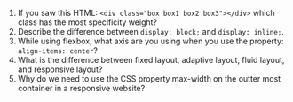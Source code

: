 <!-- Answers to the Self Study Questions go here -->

1.  If you saw this HTML: `<div class="box box1 box2 box3"></div>` which class has the most specificity weight?
2.  Describe the difference between `display: block;` and `display: inline;`.
3.  While using flexbox, what axis are you using when you use the property: `align-items: center`?
4.  What is the difference between fixed layout, adaptive layout, fluid layout, and responsive layout?
5.  Why do we need to use the CSS property max-width on the outter most container in a responsive website?
